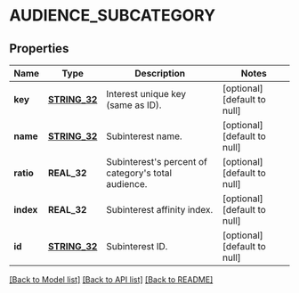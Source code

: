# AUDIENCE_SUBCATEGORY

## Properties
Name | Type | Description | Notes
------------ | ------------- | ------------- | -------------
**key** | [**STRING_32**](STRING_32.md) | Interest unique key (same as ID). | [optional] [default to null]
**name** | [**STRING_32**](STRING_32.md) | Subinterest name. | [optional] [default to null]
**ratio** | **REAL_32** | Subinterest&#39;s percent of category&#39;s total audience. | [optional] [default to null]
**index** | **REAL_32** | Subinterest affinity index. | [optional] [default to null]
**id** | [**STRING_32**](STRING_32.md) | Subinterest ID. | [optional] [default to null]

[[Back to Model list]](../README.md#documentation-for-models) [[Back to API list]](../README.md#documentation-for-api-endpoints) [[Back to README]](../README.md)


